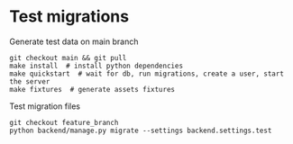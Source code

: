 # Test migrations

Generate test data on main branch

```
git checkout main && git pull
make install  # install python dependencies
make quickstart  # wait for db, run migrations, create a user, start the server
make fixtures  # generate assets fixtures
```

Test migration files

```
git checkout feature_branch
python backend/manage.py migrate --settings backend.settings.test
```
